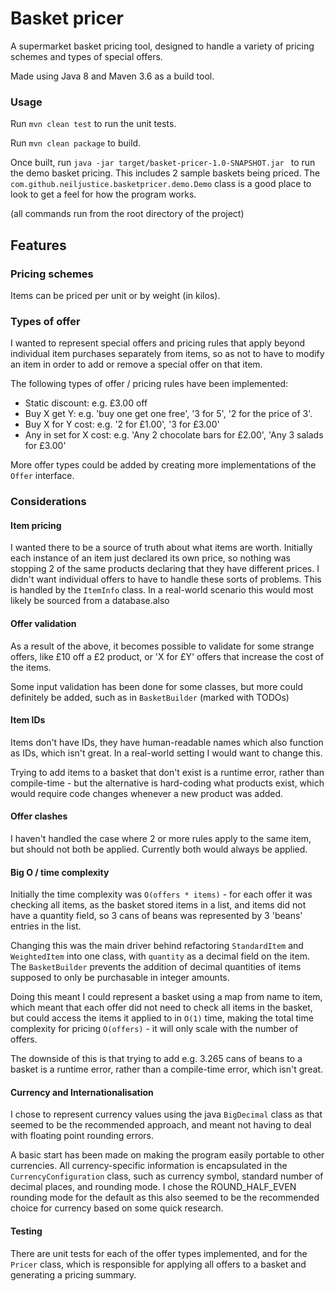 # Basket pricer

A supermarket basket pricing tool, designed to handle a variety of pricing schemes and types of special offers.

Made using Java 8 and Maven 3.6 as a build tool.

### Usage

Run `mvn clean test` to run the unit tests.

Run `mvn clean package` to build.

Once built, run `java -jar target/basket-pricer-1.0-SNAPSHOT.jar ` to run the demo basket pricing. This includes 2 sample baskets being priced. The `com.github.neiljustice.basketpricer.demo.Demo` class is a good place to look to get a feel for how the program works.

(all commands run from the root directory of the project)

## Features

### Pricing schemes

Items can be priced per unit or by weight (in kilos).

### Types of offer

I wanted to represent special offers and pricing rules that apply beyond individual item purchases separately from items, so as not to have to modify an item in order to add or remove a special offer on that item.

The following types of offer / pricing rules have been implemented:

* Static discount: e.g. £3.00 off
* Buy X get Y: e.g. 'buy one get one free', '3 for 5', '2 for the price of 3'.
* Buy X for Y cost: e.g. '2 for £1.00', '3 for £3.00'
* Any in set for X cost: e.g. 'Any 2 chocolate bars for £2.00', 'Any 3 salads for £3.00'

More offer types could be added by creating more implementations of the `Offer` interface.

### Considerations

#### Item pricing

I wanted there to be a source of truth about what items are worth. Initially each instance of an item just declared its own price, so nothing was stopping 2 of the same products declaring that they have different prices. I didn't want individual offers to have to handle these sorts of problems. This is handled by the `ItemInfo` class. In a real-world scenario this would most likely be sourced from a database.also

#### Offer validation

As a result of the above, it becomes possible to validate for some strange offers, like £10 off a £2 product, or 'X for £Y' offers that increase the cost of the items.

Some input validation has been done for some classes, but more could definitely be added, such as in `BasketBuilder` (marked with TODOs)

#### Item IDs

Items don't have IDs, they have human-readable names which also function as IDs, which isn't great.  In a real-world setting I would want to change this.

Trying to add items to a basket that don't exist is a runtime error, rather than compile-time - but the alternative is hard-coding what products exist, which would require code changes whenever a new product was added.

#### Offer clashes

I haven't handled the case where 2 or more rules apply to the same item, but should not both be applied. Currently both would always be applied.

#### Big O / time complexity

Initially the time complexity was `O(offers * items)` - for each offer it was checking all items, as the basket stored items in a list, and items did not have a quantity field, so 3 cans of beans was represented by 3 'beans' entries in the list.  

Changing this was the main driver behind refactoring `StandardItem` and `WeightedItem` into one class, with `quantity` as a decimal field on the item. The `BasketBuilder` prevents the addition of decimal quantities of items supposed to only be purchasable in integer amounts.

Doing this meant I could represent a basket using a map from name to item, which meant that each offer did not need to check all items in the basket, but could access the items it applied to in `O(1)` time, making the total time complexity for pricing `O(offers)` - it will only scale with the number of offers.

The downside of this is that trying to add e.g. 3.265 cans of beans to a basket is a runtime error, rather than a compile-time error, which isn't great.

#### Currency and Internationalisation

I chose to represent currency values using the java `BigDecimal` class as that seemed to be the recommended approach, and meant not having to deal with floating point rounding errors.

A basic start has been made on making the program easily portable to other currencies.  All currency-specific information is encapsulated in the `CurrencyConfiguration` class, such as currency symbol, standard number of decimal places, and rounding mode. I chose the ROUND_HALF_EVEN rounding mode for the default as this also seemed to be the recommended choice for currency based on some quick research.

#### Testing

There are unit tests for each of the offer types implemented, and for the `Pricer` class, which is responsible for applying all offers to a basket and generating a pricing summary.